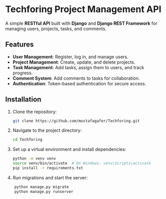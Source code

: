 # Techforing Project Management API
A simple **RESTful API** built with **Django** and **Django REST Framework** for managing users, projects, tasks, and comments.

## Features
- **User Management**: Register, log in, and manage users.
- **Project Management**: Create, update, and delete projects.
- **Task Management**: Add tasks, assign them to users, and track progress.
- **Comment System**: Add comments to tasks for collaboration.
- **Authentication**: Token-based authentication for secure access.

## Installation
1. Clone the repository:
   ```bash
   git clone https://github.com/mostafagafer/Techforing.git
2. Navigate to the project directory:
   ```bash
   cd Techforing
3. Set up a virtual environment and install dependencies:
   ```bash
   python -m venv venv
   source venv/bin/activate  # On Windows: venv\Scripts\activate
   pip install -r requirements.txt
4. Run migrations and start the server:
  ```bash
      python manage.py migrate
      python manage.py runserver
